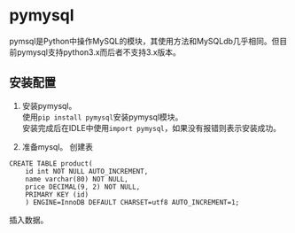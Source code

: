 # pymysql
pymsql是Python中操作MySQL的模块，其使用方法和MySQLdb几乎相同。但目前pymysql支持python3.x而后者不支持3.x版本。  

## 安装配置
1. 安装pymysql。  
使用`pip install pymysql`安装pymysql模块。  
安装完成后在IDLE中使用`import pymysql`，如果没有报错则表示安装成功。  

2. 准备mysql。
创建表
```mysql
CREATE TABLE product(
	id int NOT NULL AUTO_INCREMENT,
    name varchar(80) NOT NULL,
    price DECIMAL(9, 2) NOT NULL,
    PRIMARY KEY (id)
    ) ENGINE=InnoDB DEFAULT CHARSET=utf8 AUTO_INCREMENT=1;
```

插入数据。  
